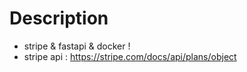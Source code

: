 # Description

- stripe & fastapi & docker  !
- stripe api : https://stripe.com/docs/api/plans/object